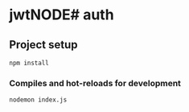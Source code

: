# jwtNODE# auth

## Project setup
```
npm install
```

### Compiles and hot-reloads for development
```
nodemon index.js
```
